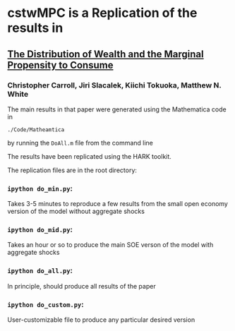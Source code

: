 # cstwMPC is a Replication of the results in 
## [The Distribution of Wealth and the Marginal Propensity to Consume](http://econ.jhu.edu/people/ccarroll/papers/cstwMPC)
### Christopher Carroll, Jiri Slacalek, Kiichi Tokuoka, Matthew N. White

The main results in that paper were generated using the Mathematica code in 

`./Code/Matheamtica` 

by running the `DoAll.m` file from the command line

The results have been replicated using the HARK toolkit.

The replication files are in the root directory:

### `ipython do_min.py`: 
Takes 3-5 minutes to reproduce a few results from the small open economy version of the model
without aggregate shocks

### `ipython do_mid.py`: 
Takes an hour or so to produce the main SOE verson of the model with aggregate shocks

### `ipython do_all.py`: 
In principle, should produce all results of the paper 

### `ipython do_custom.py`: 
User-customizable file to produce any particular desired version






